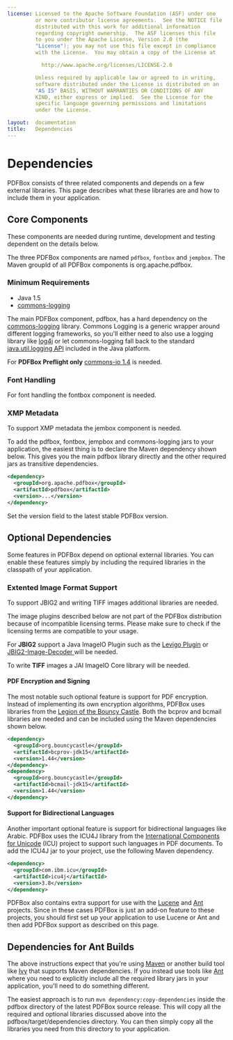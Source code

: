 ```yaml
---
license: Licensed to the Apache Software Foundation (ASF) under one
         or more contributor license agreements.  See the NOTICE file
         distributed with this work for additional information
         regarding copyright ownership.  The ASF licenses this file
         to you under the Apache License, Version 2.0 (the
         "License"); you may not use this file except in compliance
         with the License.  You may obtain a copy of the License at

           http://www.apache.org/licenses/LICENSE-2.0

         Unless required by applicable law or agreed to in writing,
         software distributed under the License is distributed on an
         "AS IS" BASIS, WITHOUT WARRANTIES OR CONDITIONS OF ANY
         KIND, either express or implied.  See the License for the
         specific language governing permissions and limitations
         under the License.

layout:  documentation
title:   Dependencies
---
```


# Dependencies

PDFBox consists of three related components and depends on a few external libraries. This page describes what these libraries are and how to include them in your application.

## Core Components

<p class="alert alert-info">These components are needed during runtime, development and testing dependent on the details below.</p>

The three PDFBox components are named ```pdfbox```, ```fontbox``` and ```jempbox```. The Maven groupId of all PDFBox components is org.apache.pdfbox.

### Minimum Requirements

- Java 1.5
- [commons-logging](http://commons.apache.org/logging/)

The main PDFBox component, pdfbox, has a hard dependency on the [commons-logging](http://commons.apache.org/logging/) library.
Commons Logging is a generic wrapper around different logging frameworks, so you'll either need to also use a logging library like [log4j](http://logging.apache.org/log4j/)
or let commons-logging fall back to the standard [java.util.logging API](http://java.sun.com/j2se/1.4.2/docs/guide/util/logging/overview.html)
included in the Java platform.

For **PDFBox Preflight only** [commons-io 1.4](https://commons.apache.org/proper/commons-io/) is needed.

### Font Handling
For font handling the fontbox component is needed.

### XMP Metadata 
To support XMP metadata the jembox component is needed.

To add the pdfbox, fontbox, jempbox and commons-logging jars to your application, the easiest thing is to declare the Maven dependency shown below. This gives you the main
pdfbox library directly and the other required jars as transitive dependencies.

```xml
<dependency>
  <groupId>org.apache.pdfbox</groupId>
  <artifactId>pdfbox</artifactId>
  <version>...</version>
</dependency>
```

Set the version field to the latest stable PDFBox version.

## Optional Dependencies

Some features in PDFBox depend on optional external libraries. You can enable these features simply by including the required libraries in the classpath of your application.

### Extented Image Format Support

To support JBIG2 and writing TIFF images additional libraries are needed. 

<p class="alert alert-warning">The image plugins described below are not part of the PDFBox distribution because of incompatible licensing terms. Please make sure to check if the licensing terms are compatible to your usage.</p>

For **JBIG2** support a Java ImageIO Plugin such as the [Levigo Plugin](https://github.com/levigo/jbig2-imageio) or [JBIG2-Image-Decoder
](https://github.com/Borisvl/JBIG2-Image-Decoder) will be needed. 

To write **TIFF** images a JAI ImageIO Core library will be needed. 

#### PDF Encryption and Signing
The most notable such optional feature is support for PDF encryption. Instead of implementing its own encryption algorithms, PDFBox uses libraries from the 
[Legion of the Bouncy Castle](http://www.bouncycastle.org/). Both the bcprov and bcmail libraries are needed and can be included using the Maven dependencies shown below.

```xml
<dependency>
  <groupId>org.bouncycastle</groupId>
  <artifactId>bcprov-jdk15</artifactId>
  <version>1.44</version>
</dependency>
<dependency>
  <groupId>org.bouncycastle</groupId>
  <artifactId>bcmail-jdk15</artifactId>
  <version>1.44</version>
</dependency>
```

#### Support for Bidirectional Languages
Another important optional feature is support for bidirectional languages like Arabic. PDFBox uses the ICU4J library from the 
[International Components for Unicode](http://site.icu-project.org/) (ICU) project to support such languages in PDF documents. To add the ICU4J jar to your project, 
use the following Maven dependency.

```xml
<dependency>
  <groupId>com.ibm.icu</groupId>
  <artifactId>icu4j</artifactId>
  <version>3.8</version>
</dependency>
```

PDFBox also contains extra support for use with the [Lucene](http://lucene.apache.org/) and [Ant](http://ant.apache.org/) projects. Since in these cases PDFBox is just an
add-on feature to these projects, you should first set up your application to use Lucene or Ant and then add PDFBox support as described on this page.

## Dependencies for Ant Builds

The above instructions expect that you're using [Maven](http://maven.apache.org/) or another build tool like [Ivy](http://ant.apache.org/ivy/) that supports Maven dependencies.
If you instead use tools like [Ant](http://ant.apache.org/) where you need to explicitly include all the required library jars in your application, you'll need to do
something different.

The easiest approach is to run ``mvn dependency:copy-dependencies`` inside the pdfbox directory of the latest PDFBox source release. This will copy all the required and optional
libraries discussed above into the pdfbox/target/dependencies directory. You can then simply copy all the libraries you need from this directory to your application.
